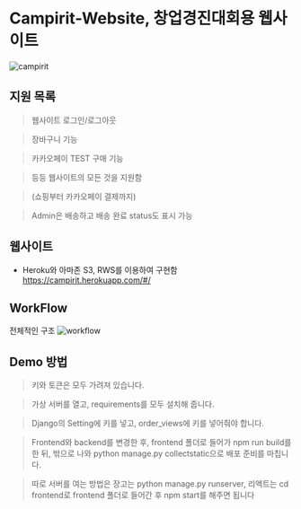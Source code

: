 # Campirit-Website, 창업경진대회용 웹사이트
![campirit](https://user-images.githubusercontent.com/65525866/126276148-d8e8fe29-4191-45b1-8f45-39ed1c4afe10.png)
## 지원 목록
>웹사이트 로그인/로그아웃

>장바구니 기능

>카카오페이 TEST 구매 기능

>등등 웹사이트의 모든 것을 지원함

>(쇼핑부터 카카오페이 결제까지)

>Admin은 배송하고 배송 완료 status도 표시 가능

## 웹사이트

- Heroku와 아마존 S3, RWS를 이용하여 구현함
https://campirit.herokuapp.com/#/

## WorkFlow
전체적인 구조
![workflow](https://user-images.githubusercontent.com/65525866/126345987-95750699-efb5-4430-ac33-4bdc3b11dba9.png)

## Demo 방법
> 키와 토큰은 모두 가려져 있습니다.

> 가상 서버를 열고, requirements를 모두 설치해 줍니다.

> Django의 Setting에 키를 넣고, order_views에 키를 넣어줘야 합니다.

> Frontend와 backend를 변경한 후, frontend 폴더로 들어가 npm run build를 한 뒤, 밖으로 나와 python manage.py collectstatic으로 배포 준비를 마칩니다.

> 따로 서버를 여는 방법은 장고는 python manage.py runserver, 리액트는 cd frontend로 frontend 폴더로 들어간 후 npm start를 해주면 됩니다
